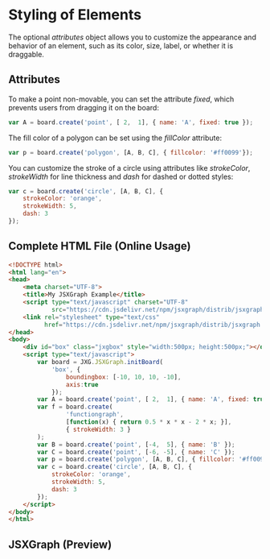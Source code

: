 # Styling of Elements

The optional _attributes_ object allows you to customize the appearance and behavior of an element, such as its color, size, label, or whether it is draggable.

## Attributes 

To make a point non-movable, you can set the attribute _fixed_, which prevents users from dragging it on the board:

```js
var A = board.create('point', [ 2,  1], { name: 'A', fixed: true });
```

The fill color of a polygon can be set using the _fillColor_ attribute:

```js
var p = board.create('polygon', [A, B, C], { fillcolor: '#ff0099'});
```

You can customize the stroke of a circle using attributes like _strokeColor_, _strokeWidth_ for line thickness and _dash_ for dashed or dotted styles:

```js
var c = board.create('circle', [A, B, C], { 
    strokeColor: 'orange', 
    strokeWidth: 5, 
    dash: 3
});
```

## Complete HTML File (Online Usage)

```html
<!DOCTYPE html>
<html lang="en">
<head>
    <meta charset="UTF-8">
    <title>My JSXGraph Example</title>
    <script type="text/javascript" charset="UTF-8"
            src="https://cdn.jsdelivr.net/npm/jsxgraph/distrib/jsxgraphcore.js"></script>
    <link rel="stylesheet" type="text/css"
          href="https://cdn.jsdelivr.net/npm/jsxgraph/distrib/jsxgraph.css" />
</head>
<body>
    <div id="box" class="jxgbox" style="width:500px; height:500px;"></div>
    <script type="text/javascript">
        var board = JXG.JSXGraph.initBoard(
            'box', {
                boundingbox: [-10, 10, 10, -10], 
                axis:true
            });
        var A = board.create('point', [ 2,  1], { name: 'A', fixed: true });
        var f = board.create(
                'functiongraph',
                [function(x) { return 0.5 * x * x - 2 * x; }],
                { strokeWidth: 3 }
        );
        var B = board.create('point', [-4,  5], { name: 'B' });
        var C = board.create('point', [-6, -5], { name: 'C' });
        var p = board.create('polygon', [A, B, C], { fillcolor: '#ff0099'});
        var c = board.create('circle', [A, B, C], {
            strokeColor: 'orange',
            strokeWidth: 5,
            dash: 3
        });
    </script>
</body>
</html>
```

## JSXGraph  (Preview)
